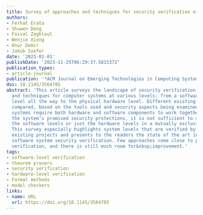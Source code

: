 ```yaml
---
title: Survey of approaches and techniques for security verification of computer systems
authors:
- Ferhat Erata
- Shuwen Deng
- Faisal Zaghloul
- Wenjie Xiong
- Onur Demir
- Jakub Szefer
date: '2023-01-01'
publishDate: '2023-11-25T06:29:37.581537Z'
publication_types:
- article-journal
publication: '*ACM Journal on Emerging Technologies in Computing Systems (JETC)*'
doi: 10.1145/3564785
abstract: 'This article surveys the landscape of security verification approaches
  and techniques for computer systems at various levels: from a software-application
  level all the way to the physical hardware level. Different existing projects are
  compared, based on the tools used and security aspects being examined. Since many
  systems require both hardware and software components to work together to provide
  the system’s promised security protections, it is not sufficient to verify just
  the software levels or just the hardware levels in a mutually exclusive fashion.
  This survey especially highlights system levels that are verified by the different
  existing projects and presents to the readers the state of the art in hardware and
  software system security verification. Few approaches come close to providing full-system
  verification, and there is still much room for&nbsp;improvement.'
tags:
- software-level verification
- theorem provers
- security verification
- hardware-level verification
- Formal methods
- model checkers
links:
- name: URL
  url: https://doi.org/10.1145/3564785
---
```

